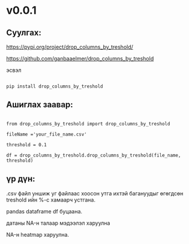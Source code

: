 # v0.0.1

## Суулгах:

https://pypi.org/project/drop_columns_by_treshold/

https://github.com/ganbaaelmer/drop_columns_by_treshold

эсвэл

```

pip install drop_columns_by_treshold

```

## Ашиглах заавар:

```

from drop_columns_by_treshold import drop_columns_by_treshold

fileName ='your_file_name.csv'

threshold = 0.1

df = drop_columns_by_treshold.drop_columns_by_treshold(file_name, threshold)

```

## үр дүн:

.csv файл уншиж уг файлаас хоосон утга ихтэй багануудыг өгөгдсөн treshold ийн %-с хамаарч устгана.

pandas dataframe df буцаана.

датаны NA-н талаар мэдээлэл харуулна

NA-н heatmap харуулна. 
